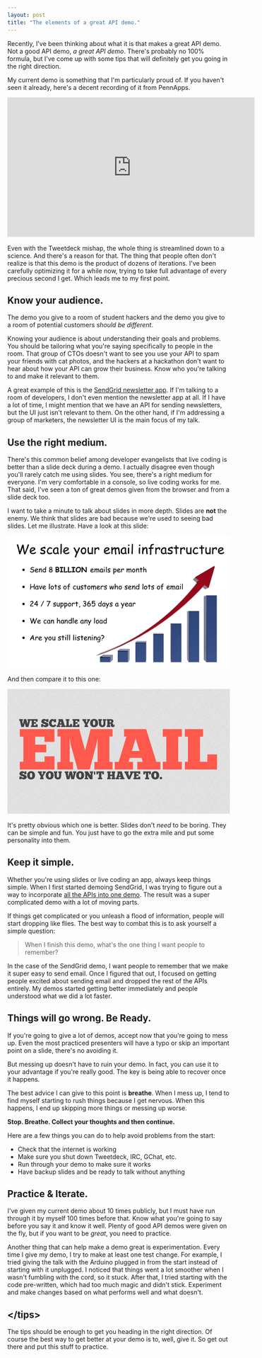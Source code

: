 ```yaml
---
layout: post
title: "The elements of a great API demo."
---
```


Recently, I've been thinking about what it is that makes a great API demo.  Not
a good API demo, *a great API demo*.  There's probably no 100% formula, but I've
come up with some tips that will definitely get you going in the right
direction.

My current demo is something that I'm particularly proud of.  If you haven't
seen it already, here's a decent recording of it from PennApps.

<iframe width="560" height="315" src="http://www.youtube.com/embed/-5gZ4FwL-ro"
frameborder="0" allowfullscreen></iframe>

Even with the Tweetdeck mishap, the whole thing is streamlined down to a
science.  And there's a reason for that.  The thing that people often don't
realize is that this demo is the product of dozens of iterations.  I've been
carefully optimizing it for a while now, trying to take full advantage of every
precious second I get.  Which leads me to my first point.

## Know your audience.

The demo you give to a room of student hackers and the demo you give to a
room of potential customers *should be different*.

Knowing your audience is about understanding their goals and problems.  You should 
be tailoring what you're saying specifically to people in the room.  That group
of CTOs doesn't want to see you use your API to spam your friends with cat photos,
and the hackers at a hackathon don't want to hear about how your API can grow their 
business.  Know who you're talking to and make it relevant to them.

A great example of this is the [SendGrid newsletter app](http://blog.sendgrid.com/new-marketing-newsletter-application/).
If I'm talking to a room of developers, I don't even mention the newsletter app at all.
If I have a lot of time, I might mention that we have an API for sending newsletters,
but the UI just isn't relevant to them.  On the other hand, if I'm addressing a group of
marketers, the newsletter UI is the main focus of my talk.

## Use the right medium.

There's this common belief among developer evangelists that live coding
is better than a slide deck during a demo.  I actually disagree even though
you'll rarely catch me using slides.  You see, there's a right medium for
everyone.  I'm very comfortable in a console, so live coding works for me.  That
said, I've seen a ton of great demos given from the browser and from a slide deck
too.

I want to take a minute to talk about slides in more depth.  Slides are **not**
the enemy. We think that slides are bad because we're used to seeing bad slides.
Let me illustrate.  Have a look at this slide:

![Bad Slide](/img/bad_slide.png)

And then compare it to this one:

![Good Slide](/img/good_slide.png)

It's pretty obvious which one is better.  Slides don't *need* to be boring.
They can be simple and fun.  You just have to go the extra mile and put some
personality into them.

## Keep it simple.

Whether you're using slides or live coding an app, always keep things simple.  When I
first started demoing SendGrid, I was trying to figure out a way to incorporate
[all the APIs into one demo](https://speakerdeck.com/theycallmeswift/sendgrid-del).
The result was a super complicated demo with a lot of moving parts.

If things get complicated or you unleash a flood of information, people will
start dropping like flies.  The best way to combat this is to ask yourself a
simple question:

> When I finish this demo, what's the one thing I want people to
remember?

In the case of the SendGrid demo, I want people to remember that we make it
super easy to send email.  Once I figured that out, I focused on getting
people excited about sending email and dropped the rest of the APIs entirely.
My demos started getting better immediately and people understood what we did a
lot faster.

## Things will go wrong. Be Ready.

If you're going to give a lot of demos, accept now that you're going to mess up.
Even the most practiced presenters will have a typo or skip an important point
on a slide, there's no avoiding it.

But messing up doesn't have to ruin your demo.  In fact, you can use it to your
advantage if you're really good.  The key is being able to recover once it happens.

The best advice I can give to this point is **breathe**.  When I mess up, I tend to 
find myself starting to rush things because I get nervous.  When this happens, I end 
up skipping more things or messing up worse.

**Stop.  Breathe.  Collect your thoughts and then continue.**

Here are a few things you can do to help avoid problems from the start:

 - Check that the internet is working
 - Make sure you shut down Tweetdeck, IRC, GChat, etc.
 - Run through your demo to make sure it works
 - Have backup slides and be ready to talk without anything

## Practice & Iterate.

I've given my current demo about 10 times publicly, but I must have run through
it by myself 100 times before that.  Know what you're going to say before you
say it and know it well.  Plenty of good API demos were given on the fly, but if
you want to be *great*, you need to practice.

Another thing that can help make a demo great is experimentation.  Every time
I give my demo, I try to make at least one test change.  For example, I tried
giving the talk with the Arduino plugged in from the start instead of starting
with it unplugged.  I noticed that things went a lot smoother when I wasn't fumbling
with the cord, so it stuck.  After that, I tried starting with the code
pre-written, which had too much magic and didn't stick.  Experiment and make
changes based on what performs well and what doesn't.

## &lt;/tips&gt;

The tips should be enough to get you heading in the right direction.  Of course
the best way to get better at your demo is to, well, give it.  So get out there 
and put this stuff to practice.
